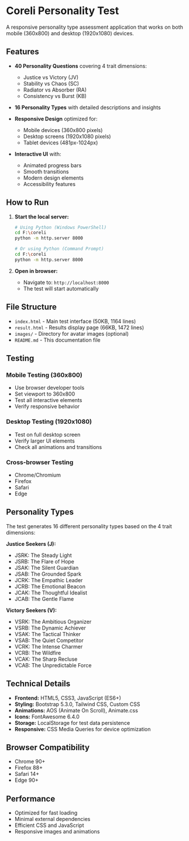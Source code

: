 # Coreli Personality Test

A responsive personality type assessment application that works on both mobile (360x800) and desktop (1920x1080) devices.

## Features

- **40 Personality Questions** covering 4 trait dimensions:
  - Justice vs Victory (JV)
  - Stability vs Chaos (SC) 
  - Radiator vs Absorber (RA)
  - Consistency vs Burst (KB)

- **16 Personality Types** with detailed descriptions and insights

- **Responsive Design** optimized for:
  - Mobile devices (360x800 pixels)
  - Desktop screens (1920x1080 pixels)
  - Tablet devices (481px-1024px)

- **Interactive UI** with:
  - Animated progress bars
  - Smooth transitions
  - Modern design elements
  - Accessibility features

## How to Run

1. **Start the local server:**
   ```bash
   # Using Python (Windows PowerShell)
   cd F:\coreli
   python -m http.server 8000
   
   # Or using Python (Command Prompt)
   cd F:\coreli
   python -m http.server 8000
   ```

2. **Open in browser:**
   - Navigate to: `http://localhost:8000`
   - The test will start automatically

## File Structure

- `index.html` - Main test interface (50KB, 1164 lines)
- `result.html` - Results display page (66KB, 1472 lines)
- `images/` - Directory for avatar images (optional)
- `README.md` - This documentation file

## Testing

### Mobile Testing (360x800)
- Use browser developer tools
- Set viewport to 360x800
- Test all interactive elements
- Verify responsive behavior

### Desktop Testing (1920x1080)
- Test on full desktop screen
- Verify larger UI elements
- Check all animations and transitions

### Cross-browser Testing
- Chrome/Chromium
- Firefox
- Safari
- Edge

## Personality Types

The test generates 16 different personality types based on the 4 trait dimensions:

**Justice Seekers (J):**
- JSRK: The Steady Light
- JSRB: The Flare of Hope
- JSAK: The Silent Guardian
- JSAB: The Grounded Spark
- JCRK: The Empathic Leader
- JCRB: The Emotional Beacon
- JCAK: The Thoughtful Idealist
- JCAB: The Gentle Flame

**Victory Seekers (V):**
- VSRK: The Ambitious Organizer
- VSRB: The Dynamic Achiever
- VSAK: The Tactical Thinker
- VSAB: The Quiet Competitor
- VCRK: The Intense Charmer
- VCRB: The Wildfire
- VCAK: The Sharp Recluse
- VCAB: The Unpredictable Force

## Technical Details

- **Frontend:** HTML5, CSS3, JavaScript (ES6+)
- **Styling:** Bootstrap 5.3.0, Tailwind CSS, Custom CSS
- **Animations:** AOS (Animate On Scroll), Animate.css
- **Icons:** FontAwesome 6.4.0
- **Storage:** LocalStorage for test data persistence
- **Responsive:** CSS Media Queries for device optimization

## Browser Compatibility

- Chrome 90+
- Firefox 88+
- Safari 14+
- Edge 90+

## Performance

- Optimized for fast loading
- Minimal external dependencies
- Efficient CSS and JavaScript
- Responsive images and animations
